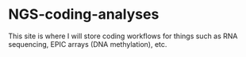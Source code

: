 # NGS-coding-analyses
This site is where I will store coding workflows for things such as RNA sequencing, EPIC arrays (DNA methylation), etc.
